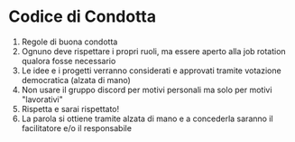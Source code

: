 # Codice di Condotta
1. Regole di buona condotta
2. Ognuno deve rispettare i propri ruoli, ma essere aperto alla job rotation qualora fosse necessario
3. Le idee e i progetti verranno considerati e approvati tramite votazione democratica (alzata di mano)
4. Non usare il gruppo discord per motivi personali ma solo per motivi "lavorativi"
5. Rispetta e sarai rispettato!
6. La parola si ottiene tramite alzata di mano e a concederla saranno il facilitatore e/o il responsabile
